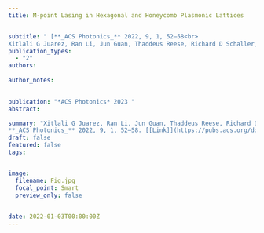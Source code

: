 ```yaml
---
title: M-point Lasing in Hexagonal and Honeycomb Plasmonic Lattices


subtitle: " [**_ACS Photonics_** 2022, 9, 1, 52–58<br> 
Xitlali G Juarez, Ran Li, Jun Guan, Thaddeus Reese, Richard D Schaller, Teri W Odom* ](https://pubs.acs.org/doi/abs/10.1021/acsphotonics.1c01618)"
publication_types:
  - "2"
authors: 
  
author_notes:
  

publication: "*ACS Photonics* 2023 "
abstract: 

summary: "Xitlali G Juarez, Ran Li, Jun Guan, Thaddeus Reese, Richard D Schaller, Teri W Odom*  <br>
**_ACS Photonics_** 2022, 9, 1, 52–58. [[Link]](https://pubs.acs.org/doi/abs/10.1021/acsphotonics.1c01618)"
draft: false
featured: false
tags:


image:
  filename: Fig.jpg
  focal_point: Smart
  preview_only: false

 
date: 2022-01-03T00:00:00Z
---
```







